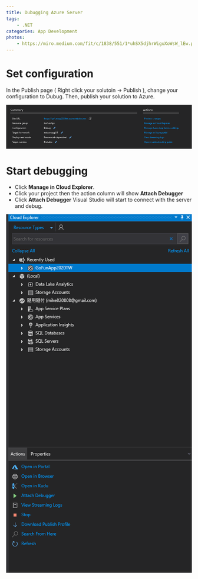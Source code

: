 ```yaml
---
title: Dubugging Azure Server
tags:
    - .NET
categories: App Development 
photos:
    - https://miro.medium.com/fit/c/1838/551/1*uhSX5djhrWiguXoWsW_lEw.png
---
```



# Set configuration
In the Publish page ( Right click your solutoin -> Publish ), change your configuration to Dubug. Then, publish your solution to Azure.

![](https://github.com/ChihchengHsieh/HexoBlog/blob/master/Images/ChangeConfigurationToDebug.png)

# Start debugging
- Click **Manage in Cloud Explorer**.
- Click your project then the action column will show **Attach Debugger**
- Click **Attach Debugger** Visual Studio will start to connect with the server and debug.

![](https://github.com/ChihchengHsieh/HexoBlog/blob/master/Images/ClickAttachDebuggerToStartDebuggingMode.png)